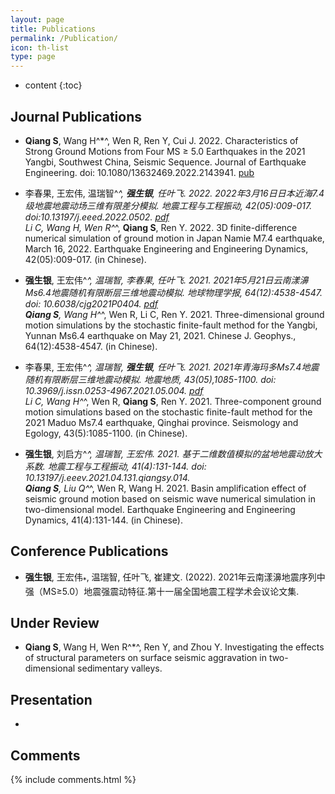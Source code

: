 ```yaml
---
layout: page
title: Publications
permalink: /Publication/
icon: th-list
type: page
---
```


* content
{:toc}

## Journal Publications
-  **Qiang S**, Wang H^*^, Wen R, Ren Y, Cui J. 2022. Characteristics of Strong Ground Motions from Four MS ≥ 5.0 Earthquakes in the 2021 Yangbi, Southwest China, Seismic Sequence. Journal of Earthquake Engineering. doi: 10.1080/13632469.2022.2143941. [pub](/pub/10.108013632469.2022.2143941.pdf)
- 李春果, 王宏伟, 温瑞智^*^, **强生银**, 任叶飞. 2022. 2022年3月16日日本近海7.4级地震地震动场三维有限差分模拟. 地震工程与工程振动, 42(05):009-017. doi:10.13197/j.eeed.2022.0502. [pdf](/pub/doi10.13197j.eeed.2022.0502.pdf)<br>
Li C, Wang H, Wen R^*^, **Qiang S**, Ren Y. 2022. 3D finite-difference numerical simulation of ground motion in Japan Namie M7.4 earthquake, March 16, 2022. Earthquake Engineering and Engineering Dynamics, 42(05):009-017. (in Chinese).

- **强生银**, 王宏伟^*^, 温瑞智, 李春果, 任叶飞. 2021. 2021年5月21日云南漾濞Ms6.4地震随机有限断层三维地震动模拟. 地球物理学报, 64(12):4538-4547. doi: 10.6038/cjg2021P0404. [pdf](/pub/10.6038cjg2021P0404.pdf)<br>
**Qiang S**, Wang H^*^, Wen R, Li C, Ren Y. 2021. Three-dimensional ground motion simulations by the stochastic finite-fault method for the Yangbi, Yunnan Ms6.4 earthquake on May 21, 2021. Chinese J. Geophys., 64(12):4538-4547. (in Chinese).

- 李春果, 王宏伟^*^, 温瑞智, **强生银**, 任叶飞. 2021. 2021年青海玛多Ms7.4地震随机有限断层三维地震动模拟. 地震地质, 43(05),1085-1100. doi: 10.3969/j.issn.0253-4967.2021.05.004. [pdf](/pub/10.3969j.issn.0253-4967.2021.05.004.pdf)<br>
Li C, Wang H^*^, Wen R, **Qiang S**, Ren Y. 2021. Three-component ground motion simulations based on the stochastic finite-fault method for the 2021 Maduo Ms7.4 earthquake, Qinghai province. Seismology and Egology, 43(5):1085-1100. (in Chinese).

- **强生银**, 刘启方^*^, 温瑞智, 王宏伟. 2021. 基于二维数值模拟的盆地地震动放大系数. 地震工程与工程振动, 41(4):131-144. doi: 10.13197/j.eeev.2021.04.131.qiangsy.014. <br>
**Qiang S**, Liu Q^*^, Wen R, Wang H. 2021. Basin amplification effect of seismic ground motion based on seismic wave numerical simulation in two-dimensional model. Earthquake Engineering and Engineering Dynamics, 41(4):131-144. (in Chinese).

## Conference Publications
- **强生银**, 王宏伟<sub>*</sub>, 温瑞智, 任叶飞, 崔建文. (2022). 2021年云南漾濞地震序列中强（MS≥5.0）地震强震动特征.第十一届全国地震工程学术会议论文集.

## Under Review
- **Qiang S**, Wang H, Wen R^*^, Ren Y, and Zhou Y. Investigating the effects of structural parameters on surface seismic aggravation in two-dimensional sedimentary valleys. 

## Presentation
- 

## Comments

{% include comments.html %}
